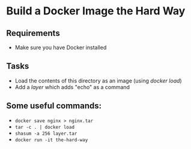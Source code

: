 # Build a Docker Image the Hard Way

## Requirements

- Make sure you have Docker installed

## Tasks

- Load the contents of this directory as an image (using _docker load_)
- Add a _layer_ which adds "echo" as a command

## Some useful commands:

- `docker save nginx > nginx.tar`
- `tar -c . | docker load`
- `shasum -a 256 layer.tar`
- `docker run -it the-hard-way`
